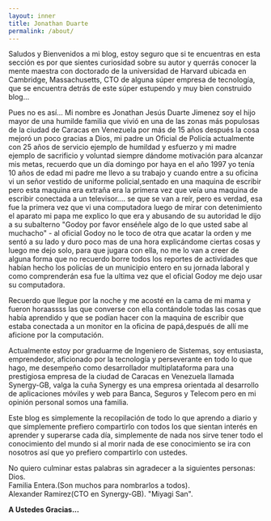 ```yaml
---
layout: inner
title: Jonathan Duarte
permalink: /about/
---
```


Saludos y Bienvenidos a mi blog, estoy seguro que si te encuentras en esta sección es por que sientes curiosidad sobre su autor y querrás conocer la mente maestra con doctorado de la universidad de Harvard ubicada en Cambridge, Massachusetts, CTO de alguna súper empresa de tecnología, que se encuentra detrás de este súper estupendo y muy bien construido blog...

Pues no es así...
Mi nombre es Jonathan Jesús Duarte Jimenez soy el hijo mayor de una humilde familia que vivió en una de las zonas más populosas de la ciudad de Caracas en Venezuela por más de 15 años después la cosa mejoró un poco gracias a Dios, mi padre un Oficial de Policía actualmente con 25 años de servicio ejemplo de humildad y esfuerzo y mi madre ejemplo de sacrificio y voluntad siempre dándome motivación para alcanzar mis metas, recuerdo que un día domingo por haya en el año 1997 yo tenía 10 años de edad mi padre me llevo a su trabajo y cuando entre a su oficina vi un señor vestido de uniforme policial,sentado en una maquina de escribir pero esta maquina era extraña era la primera vez que veía una maquina de escribir conectada a un televisor.... se que se van a reír, pero es verdad, esa fue la primera vez que vi una computadora luego de mirar con detenimiento el aparato mi papa me explico lo que era y abusando de su autoridad le dijo a su subalterno "Godoy por favor enséñele algo de lo que usted sabe al muchacho" - al oficial Godoy no le toco de otra que acatar la orden y me sentó a su lado y duro poco mas de una hora explicándome ciertas cosas y luego me dejo solo, para que jugara con ella, no me lo van a creer de alguna forma que no recuerdo borre todos los reportes de actividades que habían hecho los policías de un municipio entero en su jornada laboral y como comprenderán esa fue la ultima vez que el oficial Godoy me dejo usar su computadora.


Recuerdo que llegue por la noche y me acosté en la cama de mi mama y fueron horaassss las que converse con ella contándole todas las cosas que había aprendido y que se podían hacer con la maquina de escribir que estaba conectada a un monitor en la oficina de papá,después de allí me aficione por la computación.

Actualmente estoy por graduarme de Ingeniero de Sistemas, soy entusiasta, emprendedor, aficionado por la tecnología y perseverante en todo lo que hago, me desempeño como desarrollador multiplataforma para una prestigiosa empresa de la ciudad de Caracas en Venezuela llamada Synergy-GB, valga la cuña Synergy es una empresa orientada al desarrollo de  aplicaciones móviles y web para Banca, Seguros y Telecom pero en mi opinión personal somos una familia.

Este blog es simplemente la recopilación de todo lo que aprendo a diario y que simplemente prefiero compartirlo con todos los que sientan interés en aprender y superarse cada día, simplemente de nada nos sirve tener todo el conocimiento del mundo si al morir nada de ese conocimiento se ira con nosotros así que yo prefiero compartirlo con ustedes.

No quiero culminar estas palabras sin agradecer a la siguientes personas:  
Dios.  
Familia Entera.(Son muchos para nombrarlos a todos).  
Alexander Ramirez(CTO en Synergy-GB). "Miyagi San".  

**A Ustedes Gracias...**
